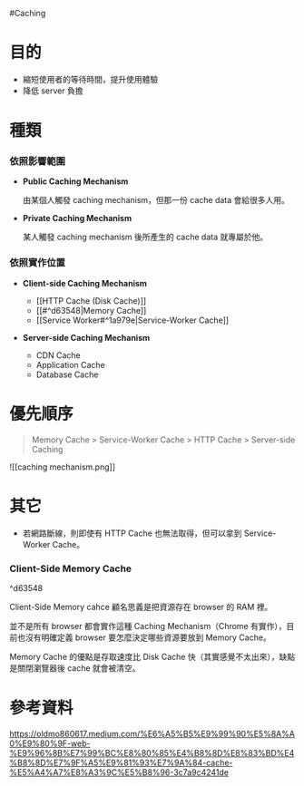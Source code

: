 #Caching

# 目的

- 縮短使用者的等待時間，提升使用體驗
- 降低 server 負擔

# 種類

### 依照影響範圍

- **Public Caching Mechanism**

	由某個人觸發 caching mechanism，但那一份 cache data 會給很多人用。

- **Private Caching Mechanism**

	某人觸發 caching mechanism 後所產生的 cache data 就專屬於他。

### 依照實作位置

- **Client-side Caching Mechanism**

  - [[HTTP Cache (Disk Cache)]]
  - [[#^d63548|Memory Cache]]
  - [[Service Worker#^1a979e|Service-Worker Cache]]

- **Server-side Caching Mechanism**

  - CDN Cache
  - Application Cache
  - Database Cache

# 優先順序

>Memory Cache > Service-Worker Cache > HTTP Cache > Server-side Caching

![[caching mechanism.png]]

# 其它

- 若網路斷線，則即使有 HTTP Cache 也無法取得，但可以拿到 Service-Worker Cache。

### Client-Side Memory Cache

^d63548

Client-Side Memory cahce 顧名思義是把資源存在 browser 的 RAM 裡。

並不是所有 browser 都會實作這種 Caching Mechanism（Chrome 有實作），目前也沒有明確定義 browser 要怎麼決定哪些資源要放到 Memory Cache。

Memory Cache 的優點是存取速度比 Disk Cache 快（其實感覺不太出來），缺點是關閉瀏覽器後 cache 就會被清空。

# 參考資料

<https://oldmo860617.medium.com/%E6%A5%B5%E9%99%90%E5%8A%A0%E9%80%9F-web-%E9%96%8B%E7%99%BC%E8%80%85%E4%B8%8D%E8%83%BD%E4%B8%8D%E7%9F%A5%E9%81%93%E7%9A%84-cache-%E5%A4%A7%E8%A3%9C%E5%B8%96-3c7a9c4241de>
